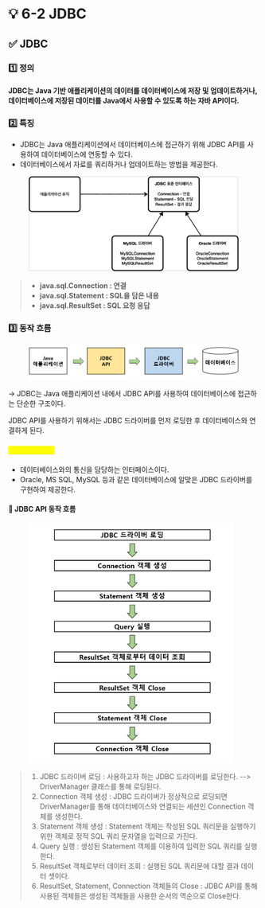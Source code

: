 # 💡 6-2 JDBC

## ✅ JDBC

### 1️⃣ 정의

#### JDBC는 Java 기반 애플리케이션의 데이터를 데이터베이스에 저장 및 업데이트하거나, 데이터베이스에 저장된 데이터를 Java에서 사용할 수 있도록 하는 자바 API이다.

### 2️⃣ 특징

* JDBC는 Java 애플리케이션에서 데이터베이스에 접근하기 위해 JDBC API를 사용하여 데이터베이스에 연동할 수 있다.
* 데이터베이스에서 자료를 쿼리하거나 업데이트하는 방법을 제공한다.

<figure><img src="../.gitbook/assets/image.png" alt="" width="456"><figcaption></figcaption></figure>

> * **java.sql.Connection : 연결**
> * **java.sql.Statement : SQL을 담은 내용**
> * **java.sql.ResultSet : SQL 요청 응답**

### 3️⃣ 동작 흐름

<figure><img src="../.gitbook/assets/image (1).png" alt="" width="563"><figcaption></figcaption></figure>

\-> JDBC는 Java 애플리케이션 내에서 JDBC API를 사용하여 데이터베이스에 접근하는 단순한 구조이다.

&#x20;   JDBC API를 사용하기 위해서는 JDBC 드라이버를 먼저 로딩한 후 데이터베이스와 연결하게 된다.

#### <mark style="color:yellow;">JDBC 드라이버</mark>

* 데이터베이스와의 통신을 담당하는 인터페이스이다.
* Oracle, MS SQL, MySQL 등과 같은 데이터베이스에 알맞은 JDBC 드라이버를 구현하여 제공한다.

#### 🔹 JDBC API 동작 흐름

<figure><img src="../.gitbook/assets/image (3).png" alt="" width="413"><figcaption></figcaption></figure>

> 1. JDBC 드라이버 로딩 : 사용하고자 하는 JDBC 드라이버를 로딩한다. --> DriverManager 클래스를 통해 로딩된다.
> 2. Connection 객체 생성 : JDBC 드라이버가 정상적으로 로딩되면 DriverManager를 통해 데이터베이스와 연결되는 세션인 Connection 객체를 생성한다.
> 3. Statement 객체 생성 : Statement 객체는 작성된 SQL 쿼리문을 실행하기 위한 객체로 정적 SQL 쿼리 문자열을 입력으로 가진다.
> 4. Query 실행 : 생성된 Statement 객체를 이용하여 입력한 SQL 쿼리를 실행한다.
> 5. ResultSet 객체로부터 데이터 조회 : 실행된 SQL 쿼리문에 대할 결과 데이터 셋이다.
> 6. ResultSet, Statement, Connection 객체들의 Close : JDBC API를 통해 사용된 객체들은 생성된 객체들을 사용한 순서의 역순으로 Close한다.
